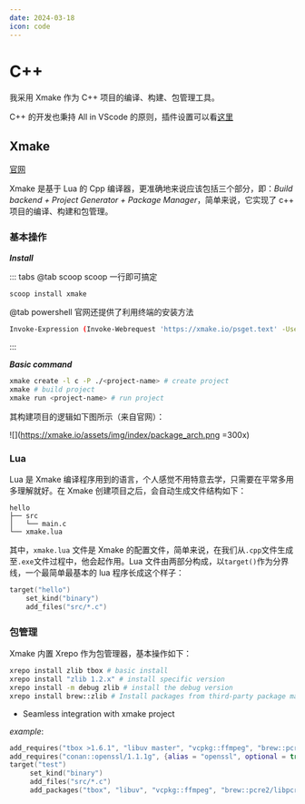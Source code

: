 ```yaml
---
date: 2024-03-18
icon: code
---
```


# C++

我采用 Xmake 作为 C++ 项目的编译、构建、包管理工具。

C++ 的开发也秉持 All in VScode 的原则，插件设置可以看[这里](vscode.md#c-开发环境配置)

## Xmake

[官网](https://xmake.io/#/)

Xmake 是基于 Lua 的 Cpp 编译器，更准确地来说应该包括三个部分，即：_Build backend + Project Generator + Package Manager_，简单来说，它实现了 c++ 项目的编译、构建和包管理。

### 基本操作

**_Install_**

::: tabs
@tab scoop
scoop 一行即可搞定

```sh
scoop install xmake
```

@tab powershell
官网还提供了利用终端的安装方法

```sh
Invoke-Expression (Invoke-Webrequest 'https://xmake.io/psget.text' -UseBasicParsing).Content
```

:::

**_Basic command_**

```sh
xmake create -l c -P ./<project-name> # create project
xmake # build project
xmake run <project-name> # run project
```

其构建项目的逻辑如下图所示（来自官网）：

![](https://xmake.io/assets/img/index/package_arch.png =300x)

### Lua

Lua 是 Xmake 编译程序用到的语言，个人感觉不用特意去学，只需要在平常多用多理解就好。在 Xmake 创建项目之后，会自动生成文件结构如下：

```
hello
├── src
│   └── main.c
└── xmake.lua
```

其中，`xmake.lua` 文件是 Xmake 的配置文件，简单来说，在我们从`.cpp`文件生成至`.exe`文件过程中，他会起作用。Lua 文件由两部分构成，以`target()`作为分界线，一个最简单最基本的 lua 程序长成这个样子：

```lua
target("hello")
    set_kind("binary")
    add_files("src/*.c")
```

### 包管理

Xmake 内置 Xrepo 作为包管理器，基本操作如下：

```sh
xrepo install zlib tbox # basic install
xrepo install "zlib 1.2.x" # install specific version
xrepo install -m debug zlib # install the debug version
xrepo install brew::zlib # Install packages from third-party package manager
```

- Seamless integration with xmake project

_example_:

```lua
add_requires("tbox >1.6.1", "libuv master", "vcpkg::ffmpeg", "brew::pcre2/libpcre2-8")
add_requires("conan::openssl/1.1.1g", {alias = "openssl", optional = true, debug = true})
target("test")
     set_kind("binary")
     add_files("src/*.c")
     add_packages("tbox", "libuv", "vcpkg::ffmpeg", "brew::pcre2/libpcre2-8", "openssl")
```
